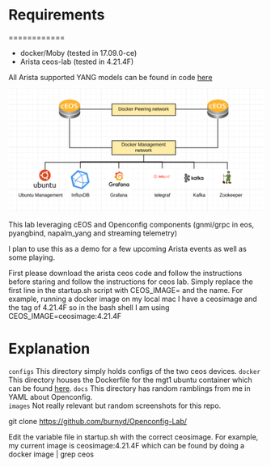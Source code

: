 

# Requirements
============

* docker/Moby (tested in 17.09.0-ce)
* Arista ceos-lab (tested in 4.21.4F)

All Arista supported YANG models can be found in code [here](https://github.com/aristanetworks/yang)

![Alt text](images/background1.jpg?raw=true "Pi")

This lab leveraging cEOS and Openconfig components (gnmi/grpc in eos, pyangbind, napalm_yang and streaming telemetry)

I plan to use this as a demo for a few upcoming Arista events as well as some playing.

First please download the arista ceos code and follow the instructions before staring and follow the instructions for ceos lab.  Simply replace the first line in the startup.sh script with CEOS_IMAGE= and the name.  For example, running a docker image on my local mac I have a ceosimage and the tag of 4.21.4F so in the bash shell I am using CEOS_IMAGE=ceosimage:4.21.4F

# Explanation

`configs` This directory simply holds configs of the two ceos devices.
`docker` This directory houses the Dockerfile for the mgt1 ubuntu container which can be found [here](https://cloud.docker.com/u/burnyd/repository/docker/burnyd/ubuntu-oc).
`docs` This directory has random ramblings from me in YAML about Openconfig.  
`images` Not really relevant but random screenshots for this repo.



git clone https://github.com/burnyd/Openconfig-Lab/

Edit the variable file in startup.sh with the correct ceosimage.  For example, my current image is ceosimage:4.21.4F
which can be found by doing a docker image | grep ceos
